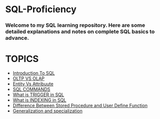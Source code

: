 # SQL-Proficiency
### Welcome to my SQL learning repository. Here are some detailed explanations and notes on complete SQL basics to advance.

# TOPICS 

- [Introduction To SQL](Intro_to_SQL.md)
- [OLTP VS OLAP](https://github.com/Bibek417/SQL-Proficiency/blob/main/OLTP_VS_OLAP.md)
- [Entity Vs Attribuute](https://github.com/Bibek417/SQL-Proficiency/blob/main/ERD.md)
- [SQL COMMANDS](https://github.com/Bibek417/SQL-Proficiency/blob/main/sql_commands.md)
- [What is TRIGGER in SQL]()
- [What is INDEXING in SQL]()
- [Difference Between Stored Procedure and User Define Function]()
- [Generalization and specialization]()

